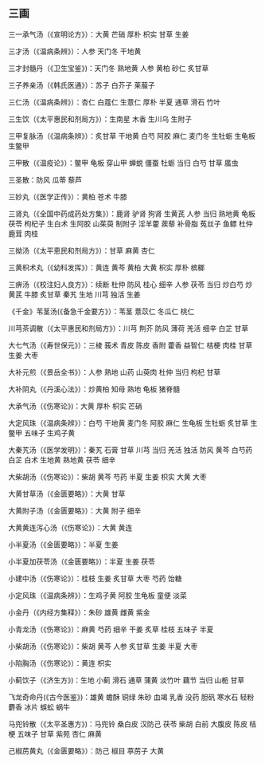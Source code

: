 ## 三画

三一承气汤（《宣明论方》）：大黄 芒硝 厚朴 枳实 甘草 生姜

三才汤（《温病条辨》）：人参 天门冬 干地黄

三才封髓丹（《卫生宝鉴》)：天门冬 熟地黄 人参 黄柏 砂仁 炙甘草

三子养亲汤（《韩氏医通》）：苏子 白芥子 莱菔子

三仁汤（《温病条辨》）：杏仁 白蔻仁 生薏仁 厚朴 半夏  通草 滑石 竹叶

三生饮（《太平惠民和剂局方》）：生南星 木香 生川乌 生附子

三甲复脉汤（《温病条辨》）：炙甘草 干地黄 白芍 阿胶 麻仁 麦门冬 生牡蛎 生龟板 生鳖甲

三甲散（《温疫论》）：鳖甲 龟板 穿山甲 蝉蜕 僵蚕 牡蛎 当归 白芍 甘草 䗪虫

三圣散：防风 瓜蒂 藜芦

三妙丸（《医学正传》）：黄柏 苍术 牛膝

三肾丸（《全国中药成药处方集》）：鹿肾 驴肾 狗肾 生黄芪 人参 当归 熟地黄 龟板 茯苓 枸杞子 生白术 生阿胶 山茱萸 制附子 淫羊藿 蒺藜 补骨脂 菟丝子 鱼鳔 杜仲 鹿茸 肉桂

三拗汤（《太平恵民和剂局方》）：甘草 麻黄  杏仁

三黄枳术丸（《幼科发挥》）：黄连 黄芩 黄柏 大黄 枳实 厚朴 槟榔

三痹汤（《校注妇人良方》）：续断 杜仲 防风 桂心 细辛 人参 茯苓 当归 炒白芍 炒黄芪 牛膝 炙甘草 秦艽 生地 川芎 独活 生姜

《千金》苇茎汤(《备急千金要方》）：苇茎 薏苡仁 冬瓜仁 桃仁

川芎茶调散（《太平惠民和剂局方》）：川芎 荆芥 防风 薄荷 羌活 细辛 白芷 甘草

大七气汤（《寿世保元》）：三棱 莪术 青皮 陈皮 香附 藿香 益智仁 桔梗 肉桂 甘草 生姜 大枣

大补元煎（《景岳全书》）：人参 熟地 山药 山萸肉 杜仲 当归 枸杞 甘草

大补阴丸（《丹溪心法》）：炒黄柏 知母 熟地 龟板 猪脊髓

大承气汤（《伤寒论》)：大黄 厚朴 枳实 芒硝

大定风珠（《温病条辨》）：白芍 干地黄 麦门冬 阿胶 麻仁 生龟板 生牡蛎 炙甘草 生鳖甲 五味子 生鸡子黄

大秦艽汤（《医学发明》）：秦艽 石膏 甘草 川芎 当归 羌活 独活 防风 黄芩 白芍药 白芷 白术 生地黄 熟地黄 茯苓 细辛

大柴胡汤（《伤寒论》）：柴胡 黄芩 芍药 半夏 生姜 枳实 大黄 大枣

大黄甘草汤（《金匮要略》）：大黄 甘草

大黄附子汤（《金匮要略》）：大黄 附子 细辛

大黄黄连泻心汤（《伤寒论》）：大黄 黄连

小半夏汤（《金匮要略》）：半夏 生姜

小半夏加茯苓汤（《金匮要略》）：半夏 生姜  茯苓

小建中汤（《伤寒论》）：桂枝 生姜 炙甘草  大枣 芍药 饴糖

小定风珠（《温病条辨》）：生鸡子黄 阿胶 生龟板 童便 淡菜

小金丹（《内经方集释》）：朱砂 雄黄 雌黄  紫金

小青龙汤（《伤寒论》）：麻黄 芍药 细辛 干姜 炙草 桂枝 五味子 半夏

小柴胡汤（《伤寒论》）：柴胡 黄芩 人参 炙甘草 生姜 半夏 大枣

小陷胸汤（《伤寒论》）：黄连 枳实

小蓟饮子（《济生方》)：生地 小蓟 滑石 通草 蒲黄 淡竹叶 藕节 当归 山栀 甘草

飞龙奇命丹(《古今医鉴》)：雄黄 蟾酥 铜绿 朱砂 血竭 乳香 没药 胆矾 寒水石 轻粉 麝香 冰片 蜈蚣 蜗牛

马兜铃散（《太平圣惠方》)：马兜铃 桑白皮  汉防己 茯苓 柴胡 白前 大腹皮 陈皮 桔梗 五味子 甘草 紫苑 杏仁 麻黄

己椒苈黄丸（《金匮要略》）：防己 椒目 葶苈子 大黄
